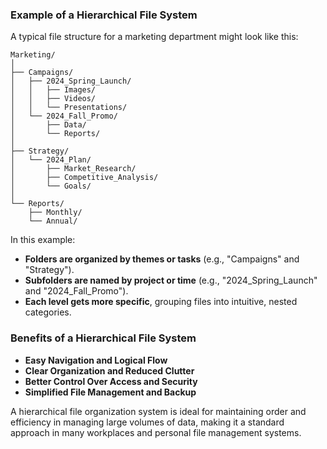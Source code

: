 
### Example of a Hierarchical File System
A typical file structure for a marketing department might look like this:

```
Marketing/
│
├── Campaigns/
│   ├── 2024_Spring_Launch/
│   │   ├── Images/
│   │   ├── Videos/
│   │   └── Presentations/
│   └── 2024_Fall_Promo/
│       ├── Data/
│       └── Reports/
│
├── Strategy/
│   └── 2024_Plan/
│       ├── Market_Research/
│       ├── Competitive_Analysis/
│       └── Goals/
│
└── Reports/
    ├── Monthly/
    └── Annual/
```

In this example:
- **Folders are organized by themes or tasks** (e.g., "Campaigns" and "Strategy").
- **Subfolders are named by project or time** (e.g., "2024_Spring_Launch" and "2024_Fall_Promo").
- **Each level gets more specific**, grouping files into intuitive, nested categories.

### Benefits of a Hierarchical File System
- **Easy Navigation and Logical Flow**
- **Clear Organization and Reduced Clutter**
- **Better Control Over Access and Security**
- **Simplified File Management and Backup**

A hierarchical file organization system is ideal for maintaining order and efficiency in managing large volumes of data, making it a standard approach in many workplaces and personal file management systems.
